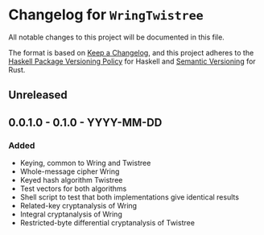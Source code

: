 # Changelog for `WringTwistree`

All notable changes to this project will be documented in this file.

The format is based on [Keep a Changelog](https://keepachangelog.com/en/1.0.0/),
and this project adheres to the
[Haskell Package Versioning Policy](https://pvp.haskell.org/) for Haskell
and [Semantic Versioning](https://semver.org/) for Rust.

## Unreleased

## 0.0.1.0 - 0.1.0 - YYYY-MM-DD

### Added

- Keying, common to Wring and Twistree
- Whole-message cipher Wring
- Keyed hash algorithm Twistree
- Test vectors for both algorithms
- Shell script to test that both implementations give identical results
- Related-key cryptanalysis of Wring
- Integral cryptanalysis of Wring
- Restricted-byte differential cryptanalysis of Twistree
